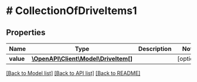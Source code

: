 # # CollectionOfDriveItems1

## Properties

Name | Type | Description | Notes
------------ | ------------- | ------------- | -------------
**value** | [**\OpenAPI\Client\Model\DriveItem[]**](DriveItem.md) |  | [optional]

[[Back to Model list]](../../README.md#models) [[Back to API list]](../../README.md#endpoints) [[Back to README]](../../README.md)
